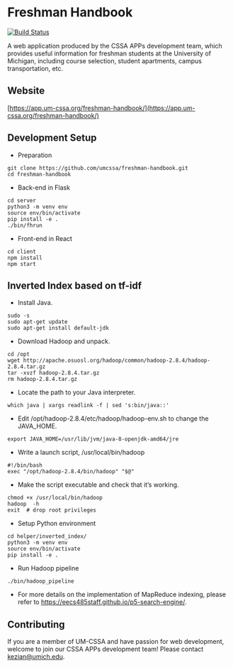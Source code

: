 # Freshman Handbook
[![Build Status](https://travis-ci.com/umcssa/freshman-handbook.svg?branch=master)](https://travis-ci.com/umcssa/freshman-handbook)

A web application produced by the CSSA APPs development team, which provides useful information for freshman students at the University of Michigan, including course selection, student apartments, campus transportation, etc.

## Website
[https://app.um-cssa.org/freshman-handbook/](https://app.um-cssa.org/freshman-handbook/)

## Development Setup
* Preparation
```
git clone https://github.com/umcssa/freshman-handbook.git
cd freshman-handbook
```
* Back-end in Flask
```
cd server
python3 -m venv env
source env/bin/activate
pip install -e .
./bin/fhrun
```
* Front-end in React
```
cd client
npm install
npm start
```

## Inverted Index based on tf-idf
* Install Java.
```
sudo -s
sudo apt-get update
sudo apt-get install default-jdk
```
* Download Hadoop and unpack.
```
cd /opt
wget http://apache.osuosl.org/hadoop/common/hadoop-2.8.4/hadoop-2.8.4.tar.gz
tar -xvzf hadoop-2.8.4.tar.gz
rm hadoop-2.8.4.tar.gz
```
* Locate the path to your Java interpreter.
```
which java | xargs readlink -f | sed 's:bin/java::'
```
* Edit /opt/hadoop-2.8.4/etc/hadoop/hadoop-env.sh to change the JAVA_HOME.
```
export JAVA_HOME=/usr/lib/jvm/java-8-openjdk-amd64/jre
```
* Write a launch script, /usr/local/bin/hadoop
```
#!/bin/bash
exec "/opt/hadoop-2.8.4/bin/hadoop" "$@"
```
* Make the script executable and check that it’s working.
```
chmod +x /usr/local/bin/hadoop
hadoop  -h
exit  # drop root privileges
```
* Setup Python environment
```
cd helper/inverted_index/
python3 -m venv env
source env/bin/activate
pip install -e .
```
* Run Hadoop pipeline
```
./bin/hadoop_pipeline
```
* For more details on the implementation of MapReduce indexing, please refer to https://eecs485staff.github.io/p5-search-engine/.


## Contributing
If you are a member of UM-CSSA and have passion for web development, welcome to join our CSSA APPs development team! Please contact [kezian@umich.edu](mailto://kezian@umich.edu).
